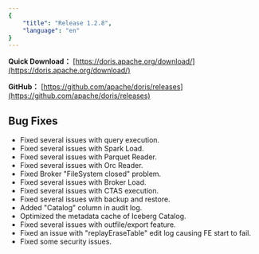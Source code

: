 ```yaml
---
{
    "title": "Release 1.2.8",
    "language": "en"
}
---
```


<!--
Licensed to the Apache Software Foundation (ASF) under one
or more contributor license agreements.  See the NOTICE file
distributed with this work for additional information
regarding copyright ownership.  The ASF licenses this file
to you under the Apache License, Version 2.0 (the
"License"); you may not use this file except in compliance
with the License.  You may obtain a copy of the License at

  http://www.apache.org/licenses/LICENSE-2.0

Unless required by applicable law or agreed to in writing,
software distributed under the License is distributed on an
"AS IS" BASIS, WITHOUT WARRANTIES OR CONDITIONS OF ANY
KIND, either express or implied.  See the License for the
specific language governing permissions and limitations
under the License.
-->

**Quick Download：** [https://doris.apache.org/download/](https://doris.apache.org/download/)

**GitHub：** [https://github.com/apache/doris/releases](https://github.com/apache/doris/releases)


## Bug Fixes
- Fixed several issues with query execution.
- Fixed several issues with Spark Load.
- Fixed several issues with Parquet Reader.
- Fixed several issues with Orc Reader.
- Fixed Broker "FileSystem closed" problem.
- Fixed several issues with Broker Load.
- Fixed several issues with CTAS execution.
- Fixed several issues with backup and restore.
- Added "Catalog" column in audit log.
- Optimized the metadata cache of Iceberg Catalog.
- Fixed several issues with outfile/export feature.
- Fixed an issue with "replayEraseTable" edit log causing FE start to fail.
- Fixed some security issues.


